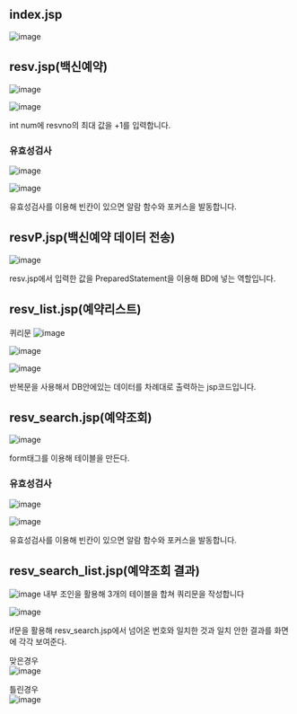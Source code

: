 <h2>index.jsp</h2>

![image](https://user-images.githubusercontent.com/97486359/201593090-85fb3435-9455-4d19-80d2-7ff7890b4b6f.png)

<h2>resv.jsp(백신예약)</h2>

![image](https://user-images.githubusercontent.com/97486359/201593208-ba75f39f-7991-4844-825a-c9b4c1004e18.png)

![image](https://user-images.githubusercontent.com/97486359/201811530-06cfd9f4-2994-4a6d-96c4-8c6b2f7e037d.png)

int num에 resvno의 최대 값을 +1를 입력합니다.

<h3>유효성검사</h3>

![image](https://user-images.githubusercontent.com/97486359/201792025-9fe88d12-fe3f-4fab-bf50-9ba2e0112bf3.png)

![image](https://user-images.githubusercontent.com/97486359/201811631-8bd7ab79-834d-43ee-88d9-bb2f9fa84a3a.png)

유효성검사를 이용해 빈칸이 있으면 알람 함수와 포커스을 발동합니다.

<h2>resvP.jsp(백신예약 데이터 전송)</h2>

![image](https://user-images.githubusercontent.com/97486359/201837628-67b08218-0a5d-423d-a877-ad4358f1d5bd.png)

resv.jsp에서 입력한 값을 PreparedStatement을 이용해 BD에 넣는 역할입니다. 

<h2>resv_list.jsp(예약리스트)</h2>

퀴리문
![image](https://user-images.githubusercontent.com/97486359/201838711-0f069bab-c34e-4696-9009-b49158441aeb.png)

![image](https://user-images.githubusercontent.com/97486359/201838763-aa308729-ded9-46ea-8252-9da0f64c5e34.png)

![image](https://user-images.githubusercontent.com/97486359/201838790-89618d6b-749d-4eba-a81c-87bf6109deeb.png)

반복문을 사용해서 DB안에있는 데이터를 차례대로 출력하는 jsp코드입니다.

<h2>resv_search.jsp(예약조회)</h2>

![image](https://user-images.githubusercontent.com/97486359/201840524-ac6182e2-1ada-4214-805a-e54bb205e3c9.png)

form태그를 이용해 테이블을 만든다.

<h3>유효성검사</h3>

![image](https://user-images.githubusercontent.com/97486359/201840875-4b3c5d63-e3f8-4575-b56a-4c2c678030c5.png)

![image](https://user-images.githubusercontent.com/97486359/201841045-1023fc47-ef92-41a3-a302-327dc207a834.png)

유효성검사를 이용해 빈칸이 있으면 알람 함수와 포커스을 발동합니다.

<h2>resv_search_list.jsp(예약조회 결과)</h2>

![image](https://user-images.githubusercontent.com/97486359/201841553-b83f6697-67e4-4f77-94ce-f4a49153c621.png)
내부 조인을 활용해 3개의 테이블을 합쳐 쿼리문을 작성합니다

![image](https://user-images.githubusercontent.com/97486359/201842314-705791c8-5024-4b31-96e3-757365af4422.png)

if문을 활용해 resv_search.jsp에서 넘어온 번호와 일치한 것과 일치 안한 결과를 화면에 각각 보여준다.

맞은경우<br>
![image](https://user-images.githubusercontent.com/97486359/201843176-0fb2f91d-a143-4af8-b71a-dada94af70ed.png)

틀린경우<br>
![image](https://user-images.githubusercontent.com/97486359/201843073-d58b24f3-c3ef-4af7-b98a-f2276ee4c26d.png)
